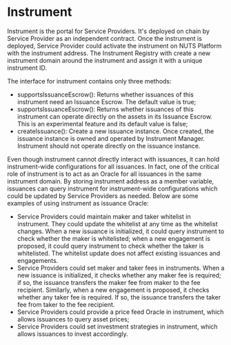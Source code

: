 # Instrument

Instrument is the portal for Service Providers. It's deployed on chain by Service Provider as an independent contract. Once the instrument is deployed, Service Provider could activate the instrument on NUTS Platform with the instrument address. The Instrument Registry with create a new instrument domain around the instrument and assign it with a unique instrument ID.

The interface for instrument contains only three methods:

* supportsIssuanceEscrow\(\): Returns whether issuances of this instrument need an Issuance Escrow. The default value is true;
* supportsIssuanceEscrow\(\): Returns whether issuances of this instrument can operate directly on the assets in its Issuance Escrow. This is an experimental feature and its default value is false;
* createIssuance\(\): Create a new issuance instance. Once created, the issuance instance is owned and operated by Instrument Manager. Instrument should not operate directly on the issuance instance.

Even though instrument cannot directly interact with issuances, it can hold instrument-wide configurations for all issuances. In fact, one of the critical role of instrument is to act as an Oracle for all issuances in the same instrument domain. By storing instrument address as a member variable, issuances can query instrument for instrument-wide configurations which could be updated by Service Providers as needed. Below are some examples of using instrument as issuance Oracle:

* Service Providers could maintain maker and taker whitelist in instrument. They could update the whitelist at any time as the whitelist changes. When a new issuance is initialized, it could query instrument to check whether the maker is whitelisted; when a new engagement is proposed, it could query instrument to check whether the taker is whitelisted. The whitelist update does not affect existing issuances and engagements.
* Service Providers could set maker and taker fees in instruments. When a new issuance is initialized, it checks whether any maker fee is required; if so, the issuance transfers the maker fee from maker to the fee recipient. Similarly, when a new engagement is proposed, it checks whether any taker fee is required. If so, the issuance transfers the taker fee from taker to the fee recipient.
* Service Providers could provide a price feed Oracle in instrument, which allows issuances to query asset prices;
* Service Providers could set investment strategies in instrument, which allows issuances to invest accordingly.

